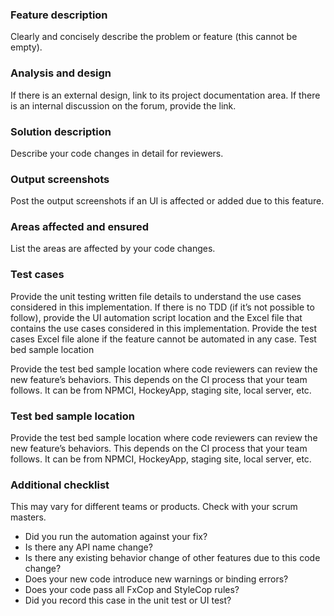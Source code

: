 ### Feature description

Clearly and concisely describe the problem or feature (this cannot be empty).

### Analysis and design

If there is an external design, link to its project documentation area.
If there is an internal discussion on the forum, provide the link.
### Solution description

Describe your code changes in detail for reviewers.

### Output screenshots

Post the output screenshots if an UI is affected or added due to this feature.
### Areas affected and ensured

List the areas are affected by your code changes.

### Test cases

Provide the unit testing written file details to understand the use cases considered in this implementation.
If there is no TDD (if it’s not possible to follow), provide the UI automation script location and the Excel file that contains the use cases considered in this implementation.
Provide the test cases Excel file alone if the feature cannot be automated in any case.
Test bed sample location

Provide the test bed sample location where code reviewers can review the new feature’s behaviors. This depends on the CI process that your team follows. It can be from NPMCI, HockeyApp, staging site, local server, etc.

### Test bed sample location

Provide the test bed sample location where code reviewers can review the new feature’s behaviors. This depends on the CI process that your team follows. It can be from NPMCI, HockeyApp, staging site, local server, etc.


### Additional checklist
This may vary for different teams or products. Check with your scrum masters.

  - Did you run the automation against your fix?
  - Is there any API name change?
  - Is there any existing behavior change of other features due to this code change?
  - Does your new code introduce new warnings or binding errors?
  - Does your code pass all FxCop and StyleCop rules?
  - Did you record this case in the unit test or UI test?
